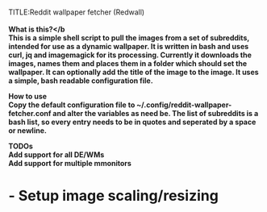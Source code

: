 <br>TITLE:Reddit wallpaper fetcher (Redwall)</b><br/>
<br/>
<b>What is this?</b<br/>
This is a simple shell script to pull the images from a set of subreddits, intended for use as a dynamic wallpaper.
It is written in bash and uses curl, jq and imagemagick for its processing.
Currently it downloads the images, names them and places them in a folder which should set the wallpaper.
It can optionally add the title of the image to the image.
It uses a simple, bash readable configuration file.

<b>How to use</b><br/>
Copy the default configuration file to ~/.config/reddit-wallpaper-fetcher.conf and alter the variables as need be.
The list of subreddits is a bash list, so every entry needs to be in quotes and seperated by a space or newline.

<b>TODOs</b><br/>
Add support for all DE/WMs<br/>
Add support for multiple mmonitors
# - Setup image scaling/resizing
